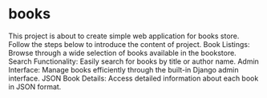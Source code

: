 # books
This project is about to create simple web application for books store. Follow the steps below to introduce the content of project.
Book Listings: Browse through a wide selection of books available in the bookstore.
Search Functionality: Easily search for books by title or author name.
Admin Interface: Manage books efficiently through the built-in Django admin interface.
JSON Book Details: Access detailed information about each book in JSON format.
